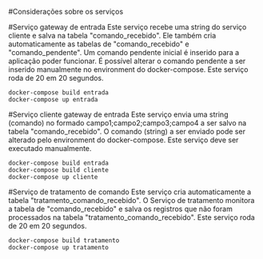 #Considerações sobre os serviços

#Serviço gateway de entrada
Este serviço recebe uma string do serviço cliente e salva na tabela "comando_recebido".
Ele também cria automaticamente as tabelas de "comando_recebido" e "comando_pendente".
Um comando pendente inicial é inserido para a aplicação poder funcionar.
É possível alterar o comando pendente a ser inserido manualmente no environment do docker-compose.
Este serviço roda de 20 em 20 segundos.
```
docker-compose build entrada
docker-compose up entrada
```

#Serviço cliente gateway de entrada
Este serviço envia uma string (comando) no formado campo1;campo2;campo3;campo4 a ser salvo na tabela "comando_recebido".
O comando (string) a ser enviado pode ser alterado pelo environment do docker-compose.
Este serviço deve ser executado manualmente.
```
docker-compose build entrada
docker-compose build cliente
docker-compose up cliente
```

#Serviço de tratamento de comando
Este serviço cria automaticamente a tabela "tratamento_comando_recebido".
O Serviço de tratamento monitora a tabela de "comando_recebido" e salva os registros que não foram processados na tabela "tratamento_comando_recebido".
Este serviço roda de 20 em 20 segundos.
```
docker-compose build tratamento
docker-compose up tratamento
```
